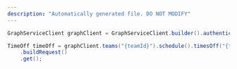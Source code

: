 ```yaml
---
description: "Automatically generated file. DO NOT MODIFY"
---
```

<!-- markdownlint-disable MD041 -->

```java
GraphServiceClient graphClient = GraphServiceClient.builder().authenticationProvider( authProvider ).buildClient();

TimeOff timeOff = graphClient.teams("{teamId}").schedule().timesOff("{timeOffId}")
    .buildRequest()
    .get();
```

